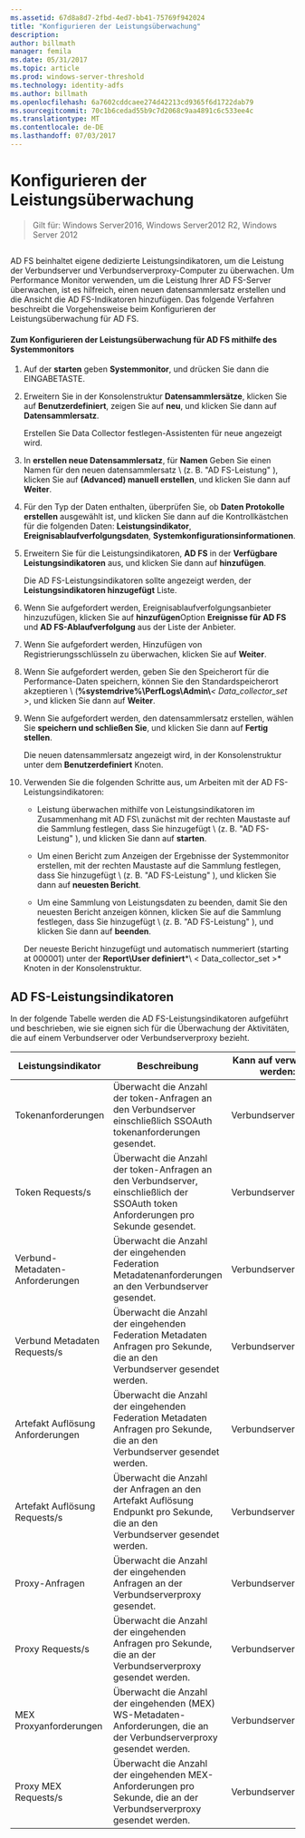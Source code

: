 ```yaml
---
ms.assetid: 67d8a8d7-2fbd-4ed7-bb41-75769f942024
title: "Konfigurieren der Leistungsüberwachung"
description: 
author: billmath
manager: femila
ms.date: 05/31/2017
ms.topic: article
ms.prod: windows-server-threshold
ms.technology: identity-adfs
ms.author: billmath
ms.openlocfilehash: 6a7602cddcaee274d42213cd9365f6d1722dab79
ms.sourcegitcommit: 70c1b6cedad55b9c7d2068c9aa4891c6c533ee4c
ms.translationtype: MT
ms.contentlocale: de-DE
ms.lasthandoff: 07/03/2017
---
```

# <a name="configure-performance-monitoring"></a>Konfigurieren der Leistungsüberwachung

>Gilt für: Windows Server2016, Windows Server2012 R2, Windows Server 2012
  
## <a name="bkmk_ConfigurePerfMon"></a>  
AD FS beinhaltet eigene dedizierte Leistungsindikatoren, um die Leistung der Verbundserver und Verbundserverproxy-Computer zu überwachen. Um Performance Monitor verwenden, um die Leistung Ihrer AD FS-Server überwachen, ist es hilfreich, einen neuen datensammlersatz erstellen und die Ansicht die AD FS-Indikatoren hinzufügen. Das folgende Verfahren beschreibt die Vorgehensweise beim Konfigurieren der Leistungsüberwachung für AD FS.  
  
#### <a name="to-configure-performance-monitoring-for-ad-fs-using-performance-monitor"></a>Zum Konfigurieren der Leistungsüberwachung für AD FS mithilfe des Systemmonitors  
  
1.  Auf der **starten** geben **Systemmonitor**, und drücken Sie dann die EINGABETASTE.  
  
2.  Erweitern Sie in der Konsolenstruktur **Datensammlersätze**, klicken Sie auf **Benutzerdefiniert**, zeigen Sie auf **neu**, und klicken Sie dann auf **Datensammlersatz**.  
  
    Erstellen Sie Data Collector festlegen-Assistenten für neue angezeigt wird.  
  
3.  In **erstellen neue Datensammlersatz**, für **Namen** Geben Sie einen Namen für den neuen datensammlersatz \ (z. B. "AD FS-Leistung" \), klicken Sie auf **\(Advanced\) manuell erstellen**, und klicken Sie dann auf **Weiter**.  
  
4.  Für den Typ der Daten enthalten, überprüfen Sie, ob **Daten Protokolle erstellen** ausgewählt ist, und klicken Sie dann auf die Kontrollkästchen für die folgenden Daten: **Leistungsindikator**, **Ereignisablaufverfolgungsdaten**, **Systemkonfigurationsinformationen**.  
  
5.  Erweitern Sie für die Leistungsindikatoren, **AD FS** in der **Verfügbare Leistungsindikatoren** aus, und klicken Sie dann auf **hinzufügen**.  
  
    Die AD FS-Leistungsindikatoren sollte angezeigt werden, der **Leistungsindikatoren hinzugefügt** Liste.  
  
6.  Wenn Sie aufgefordert werden, Ereignisablaufverfolgungsanbieter hinzuzufügen, klicken Sie auf **hinzufügen**Option **Ereignisse für AD FS** und **AD FS-Ablaufverfolgung** aus der Liste der Anbieter.  
  
7.  Wenn Sie aufgefordert werden, Hinzufügen von Registrierungsschlüsseln zu überwachen, klicken Sie auf **Weiter**.  
  
8.  Wenn Sie aufgefordert werden, geben Sie den Speicherort für die Performance-Daten speichern, können Sie den Standardspeicherort akzeptieren \ (**%systemdrive%\\PerfLogs\\Admin\\***< Data\_collector\_set >*, und klicken Sie dann auf **Weiter**.  
  
9. Wenn Sie aufgefordert werden, den datensammlersatz erstellen, wählen Sie **speichern und schließen Sie**, und klicken Sie dann auf **Fertig stellen**.  
  
    Die neuen datensammlersatz angezeigt wird, in der Konsolenstruktur unter dem **Benutzerdefiniert** Knoten.  
  
10. Verwenden Sie die folgenden Schritte aus, um Arbeiten mit der AD FS-Leistungsindikatoren:  
  
    -   Leistung überwachen mithilfe von Leistungsindikatoren im Zusammenhang mit AD FS\ zunächst mit der rechten Maustaste auf die Sammlung festlegen, dass Sie hinzugefügt \ (z. B. "AD FS-Leistung" \), und klicken Sie dann auf **starten**.  
  
    -   Um einen Bericht zum Anzeigen der Ergebnisse der Systemmonitor erstellen, mit der rechten Maustaste auf die Sammlung festlegen, dass Sie hinzugefügt \ (z. B. "AD FS-Leistung" \), und klicken Sie dann auf **neuesten Bericht**.  
  
    -   Um eine Sammlung von Leistungsdaten zu beenden, damit Sie den neuesten Bericht anzeigen können, klicken Sie auf die Sammlung festlegen, dass Sie hinzugefügt \ (z. B. "AD FS-Leistung" \), und klicken Sie dann auf **beenden**.  
  
    Der neueste Bericht hinzugefügt und automatisch nummeriert \(starting at 000001\) unter der **Report\\User definiert***\\ < Data\_collector\_set >* Knoten in der Konsolenstruktur.  
  
## <a name="ad-fs-performance-counters"></a>AD FS-Leistungsindikatoren  
In der folgende Tabelle werden die AD FS-Leistungsindikatoren aufgeführt und beschrieben, wie sie eignen sich für die Überwachung der Aktivitäten, die auf einem Verbundserver oder Verbundserverproxy bezieht.  
  
|Leistungsindikator|Beschreibung|Kann auf verwendet werden: 
|-----------|---------------|------------------- 
|Tokenanforderungen|Überwacht die Anzahl der token-Anfragen an den Verbundserver einschließlich SSOAuth tokenanforderungen gesendet.|Verbundserver 
|Token Requests\/s|Überwacht die Anzahl der token-Anfragen an den Verbundserver, einschließlich der SSOAuth token Anforderungen pro Sekunde gesendet.|Verbundserver  
|Verbund-Metadaten-Anforderungen|Überwacht die Anzahl der eingehenden Federation Metadatenanforderungen an den Verbundserver gesendet.|Verbundserver  
|Verbund Metadaten Requests\/s|Überwacht die Anzahl der eingehenden Federation Metadaten Anfragen pro Sekunde, die an den Verbundserver gesendet werden.|Verbundserver  
|Artefakt Auflösung Anforderungen|Überwacht die Anzahl der eingehenden Federation Metadaten Anfragen pro Sekunde, die an den Verbundserver gesendet werden.|Verbundserver  
|Artefakt Auflösung Requests\/s|Überwacht die Anzahl der Anfragen an den Artefakt Auflösung Endpunkt pro Sekunde, die an den Verbundserver gesendet werden.|Verbundserver  
|Proxy-Anfragen|Überwacht die Anzahl der eingehenden Anfragen an der Verbundserverproxy gesendet.|Verbundserverproxys  
|Proxy Requests\/s|Überwacht die Anzahl der eingehenden Anfragen pro Sekunde, die an der Verbundserverproxy gesendet werden.|Verbundserverproxys  
|MEX Proxyanforderungen|Überwacht die Anzahl der eingehenden \(MEX\) WS-Metadaten-Anforderungen, die an der Verbundserverproxy gesendet werden.|Verbundserverproxys 
|Proxy MEX Requests\/s|Überwacht die Anzahl der eingehenden MEX-Anforderungen pro Sekunde, die an der Verbundserverproxy gesendet werden.|Verbundserverproxys  
  


